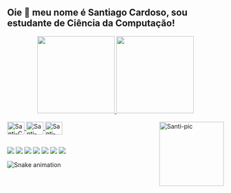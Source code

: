 ## Oie 👋 meu nome é Santiago Cardoso, sou estudante de Ciência da Computação!

<div align="center">

  <a href="https://github.com/santiagocardoso">
  <img height="180em" src="https://github-readme-stats.vercel.app/api?username=santiagocardoso&show_icons=true&theme=tokyonight&include_all_commits=true&count_private=true"/>
  <img height="180em" src="https://github-readme-stats.vercel.app/api/top-langs/?username=santiagocardoso&layout=compact&langs_count=7&theme=tokyonight"/>
  
</div>

<div style="display: inline_block"><br>

  <img align="center" alt="Santi-C" height="30" width="40" src="https://cdn.jsdelivr.net/gh/devicons/devicon/icons/c/c-original.svg"> 
  <img align="center" alt="Santi-Python" height="30" width="40" src="https://cdn.jsdelivr.net/gh/devicons/devicon/icons/python/python-original.svg">
  <img align="center" alt="Santi-Haskell" height="30" width="40" src="https://cdn.jsdelivr.net/gh/devicons/devicon/icons/haskell/haskell-original.svg"> 
  <img align="right" alt="Santi-pic" height="150" src="https://images-ext-1.discordapp.net/external/OBdZDdclbvv7pAXgRq-5ZYiZ9Yywb4krhgnPRGFgZd4/https/i.picasion.com/pic92/bfb7c3b4fbd3fec7c4dd85cef1c1efde.gif">
  
</div>
  
  ##

<div> 

  <a href="https://instagram.com/santcar7" target="_blank"><img src="https://img.shields.io/badge/-Instagram-%23E4405F?style=for-the-badge&logo=instagram&logoColor=white" target="_blank"></a>
  <a href="https://twitter.com/santcar7" target="_blank"><img src="https://img.shields.io/badge/Twitter-1DA1F2?style=for-the-badge&logo=twitter&logoColor=white" target="_blank"></a>
 	<a href="https://www.twitch.tv/santcar7" target="_blank"><img src="https://img.shields.io/badge/Twitch-9146FF?style=for-the-badge&logo=twitch&logoColor=white" target="_blank"></a>
  <a href = "mailto:santcar7@gmail.com"><img src="https://img.shields.io/badge/-Gmail-%23333?style=for-the-badge&logo=gmail&logoColor=white" target="_blank"></a>
  <a href="https://www.linkedin.com/in/santiago-cardoso-23b5b024a" target="_blank"><img src="https://img.shields.io/badge/-LinkedIn-%230077B5?style=for-the-badge&logo=linkedin&logoColor=white" target="_blank"></a> 
  <a href="https://codeforces.com/profile/santi.cardoso" target="_blank"><img src="https://img.shields.io/badge/Codeforces-445f9d?style=for-the-badge&logo=Codeforces&logoColor=white" target="_blank"></a> 
  <a href="https://www.reddit.com/user/santcar7" target="_blank"><img src="https://img.shields.io/badge/Reddit-FF4500?style=for-the-badge&logo=reddit&logoColor=white" target="_blank"></a>
  
  ![Snake animation](https://github.com/santiagocardoso/santiagocardoso/blob/output/github-contribution-grid-snake.svg)
 
</div>
